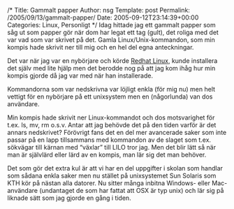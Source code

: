/*
 Title: Gammalt papper
 Author: nsg
 Template: post
 Permalink: /2005/09/13/gammalt-papper/
 Date: 2005-09-12T23:14:39+00:00
 Categories: Linux, Personligt
*/
Idag hittade jag ett gammalt papper som såg ut som papper gör när dom har legat ett tag (gult), det roliga med det var vad som var skrivet på det. Gamla Linux/Unix-kommandon, som min kompis hade skrivit ner till mig och en hel del egna anteckningar.

Det var när jag var en nybörjare och körde [Redhat Linux][1], kunde installera det själv med lite hjälp men det berodde nog på att jag kom ihåg hur min kompis gjorde då jag var med när han installerade.

Kommandorna som var nedskrivna var löjligt enkla (för mig nu) men helt vettigt för en nybörjare på ett unixsystem men en (någorlunda) van dos användare.

Min kompis hade skrivit ner Linux-kommandot och dos motsvarighet för t.ex. ls, mv, rm o.s.v. Antar att jag behövde det på den tiden varför är det annars nedskrivet? Förövrigt fans det en del mer avancerade saker som inte passar på en lapp tillsammans med kommandon av de slaget som t.ex. sökvägar till kärnan med &#8220;växlar&#8221; till LILO tror jag. Men det blir lätt så när man är självlärd eller lärd av en kompis, man lär sig det man behöver.

Det som gör det extra kul är att vi har en del uppgifter i skolan som handlar som sådana enkla saker men nu stället på unixsystemet Sun Solaris som KTH kör på nästan alla datorer. Nu sitter många inbitna Windows- eller Mac-användare (undantaget de som har fattat att OSX är typ unix) och lär sig på liknade sätt som jag gjorde en gång i tiden.

<small></small>

 [1]: http://www.redhat.com/